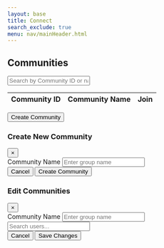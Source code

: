 ```yaml
---
layout: base
title: Connect
search_exclude: true
menu: nav/mainHeader.html
---
```


<div class="max-w-6xl mx-auto px-4 py-10 fade-in">
  <h2 class="text-3xl font-bold text-gray-800 mb-6">Communities</h2>

  <!-- Search bar -->
  <input type="text" id="searchInput" placeholder="Search by Community ID or name"
         class="w-full p-3 border border-gray-300 rounded-md mb-6 shadow-sm focus:ring-amber-500 focus:border-amber-500">

  <!-- Table -->
  <div class="overflow-x-auto rounded-lg shadow card-hover bg-white">
    <table class="min-w-full divide-y divide-gray-200 text-sm text-gray-700">
      <thead class="bg-gradient-to-r from-gray-800 to-gray-900 text-white">
        <tr>
          <th class="p-4 text-left font-medium">Community ID</th>
          <th class="p-4 text-left font-medium">Community Name</th>
          <th class="p-4 text-left font-medium">Join</th>
        </tr>
      </thead>
      <tbody id="groupTableBody" class="divide-y divide-gray-100 bg-white">
        <!-- Populated via JS -->
      </tbody>
    </table>
  </div>

  <!-- Create Group Button -->
  <div class="flex justify-center mt-8">
    <button id="openCreateModal" class="bg-amber-500 hover:bg-amber-600 text-white px-6 py-3 rounded-md font-medium shadow-md transition">
      Create Community
    </button>
  </div>
</div>

<!-- Create Group Modal -->
<div id="createGroupModal" class="fixed inset-0 hidden bg-black bg-opacity-60 flex items-center justify-center z-50">
  <div class="bg-white text-gray-800 rounded-lg shadow-lg w-full max-w-3xl overflow-y-auto max-h-[90vh] p-6 fade-in">
    <div class="flex justify-between items-center border-b pb-4 mb-6">
      <h3 class="text-2xl font-semibold">Create New Community</h3>
      <button onclick="toggleModal('createGroupModal')" class="text-gray-500 hover:text-gray-800 text-2xl">&times;</button>
    </div>
    <div class="space-y-6">
      <div>
        <label for="groupNameInput" class="block font-medium mb-1">Community Name</label>
        <input type="text" id="groupNameInput" placeholder="Enter group name"
               class="w-full p-3 border border-gray-300 rounded-md shadow-sm focus:ring-amber-500 focus:border-amber-500">
      </div>
    </div>
    <div class="flex justify-end gap-4 mt-6 border-t pt-4">
      <button onclick="toggleModal('createGroupModal')" class="px-5 py-2 bg-gray-200 hover:bg-gray-300 rounded-md font-medium text-gray-700">Cancel</button>
      <button id="createGroupBtn" class="px-5 py-2 bg-amber-500 hover:bg-amber-600 text-white rounded-md font-medium shadow">Create Community</button>
    </div>
  </div>
</div>

<!-- Edit Group Modal -->
<div id="editGroupModal" class="fixed inset-0 hidden bg-black bg-opacity-60 flex items-center justify-center z-50">
  <div class="bg-white text-gray-800 rounded-lg shadow-lg w-full max-w-3xl overflow-y-auto max-h-[90vh] p-6 fade-in">
    <div class="flex justify-between items-center border-b pb-4 mb-6">
      <h3 class="text-2xl font-semibold">Edit Communities</h3>
      <button onclick="toggleModal('editGroupModal')" class="text-gray-500 hover:text-gray-800 text-2xl">&times;</button>
    </div>
    <div class="space-y-6">
      <input type="hidden" id="editGroupId" />
      <div>
        <label for="editGroupNameInput" class="block font-medium mb-1">Community Name</label>
        <input type="text" id="editGroupNameInput" placeholder="Enter group name"
               class="w-full p-3 border border-gray-300 rounded-md shadow-sm focus:ring-amber-500 focus:border-amber-500">
      </div>
      <div class="bg-gray-100 border border-gray-300 rounded-md p-4 max-h-[400px] overflow-y-auto">
        <input type="text" id="userSearchEdit" placeholder="Search users..."
               class="w-full p-2 mb-4 border border-gray-300 rounded-md shadow-sm focus:ring-amber-500 focus:border-amber-500">
        <div id="editUserList" class="grid grid-cols-1 sm:grid-cols-2 gap-4">
          <!-- Users checkboxes -->
        </div>
      </div>
    </div>
    <div class="flex justify-end gap-4 mt-6 border-t pt-4">
      <button onclick="toggleModal('editGroupModal')" class="px-5 py-2 bg-gray-200 hover:bg-gray-300 rounded-md font-medium text-gray-700">Cancel</button>
      <button id="saveEditGroupBtn" class="px-5 py-2 bg-amber-500 hover:bg-amber-600 text-white rounded-md font-medium shadow">Save Changes</button>
    </div>
  </div>
</div>


<script type="module">
// Modal toggle utility
function toggleModal(id) {
  const modal = document.getElementById(id);
  if (modal.classList.contains("hidden")) {
    modal.classList.remove("hidden");
    modal.classList.add("flex");
  } else {
    modal.classList.add("hidden");
    modal.classList.remove("flex");
  }
}

// Environment setup
import {javaURI, fetchOptions} from '{{site.baseurl}}/assets/js/api/config.js';

const postOptions = {...fetchOptions, method: "POST"}
const putOptions = {...fetchOptions, method: "PUT"}

const javaURL = javaURI + "/api/groups";

// Get table body
const tableBody = document.getElementById("groupTableBody");

function getTable() {
  fetch(javaURL, fetchOptions)
    .then((response) => response.json())
    .then((groups) => {
      groups.forEach((group) => {
        const groupId = group.id;
        const name = group.name;
        const period = group.period;

        const row = document.createElement("tr");
        row.className = "group-row";
        row.dataset.groupid = groupId;
        row.dataset.members = group.members
          .map((m) => (m.name + m.email).toLowerCase())
          .join(" ");

        row.innerHTML = `
          <td>${groupId}</td>
          <td>${name}</td>
          <td>${period}</td>
          <td class="space-x-2">
            <button class="bg-blue-500 text-white px-2 py-1 rounded toggle-members" data-target="members-${groupId}">
              View Members
            </button>
            <button class="bg-yellow-400 text-black px-2 py-1 rounded edit-group" data-groupid="${groupId}" data-name="${name}" data-period="${period}">
              Edit
            </button>
          </td>
        `;

        const memberRow = document.createElement("tr");
        memberRow.id = `members-${groupId}`;
        memberRow.className = "hidden";
        memberRow.innerHTML = `
          <td colspan="4">
            <table class="w-full border mt-2">
              <thead class="bg-gray-100">
                <tr>
                  <th class="p-2 border">UID</th>
                  <th class="p-2 border">Name</th>
                  <th class="p-2 border">Email</th>
                </tr>
              </thead>
              <tbody>
                ${group.members
                  .map(
                    (m) => `
                      <tr>
                        <td class="p-2 border">${m.uid}</td>
                        <td class="p-2 border">${m.name}</td>
                        <td class="p-2 border"><a href="mailto:${m.email}">${m.email}</a></td>
                      </tr>
                    `
                  )
                  .join("")}
              </tbody>
            </table>
          </td>
        `;

        tableBody.appendChild(row);
        tableBody.appendChild(memberRow);
      });
    })
    .catch((error) => console.error("Failed to load groups:", error));
}

// Search filtering
document.getElementById("searchInput").addEventListener("keyup", function () {
  const search = this.value.toLowerCase();

  document.querySelectorAll("tr.group-row").forEach((row) => {
    const groupId = row.dataset.groupid;
    const members = row.dataset.members;
    const match = groupId.includes(search) || members.includes(search);

    row.style.display = match ? "" : "none";
    const details = document.getElementById(`members-${groupId}`);
    if (details) details.style.display = match ? "" : "none";
  });
});

// Create group without assigning users
document.getElementById("createGroupBtn").addEventListener("click", () => {
  const groupName = document.getElementById("groupNameInput").value.trim();
  const groupPeriod = document.getElementById("groupPeriodInput").value.trim();

  if (!groupName || !groupPeriod) {
    alert("Please enter both group name and period.");
    return;
  }

  const groupPayload = {
    name: groupName,
    period: groupPeriod,
    personUids: [] // No users assigned
  };

  fetch(javaURL, {
    ...postOptions,
    body: JSON.stringify(groupPayload),
  })
    .then((res) => {
      if (!res.ok) throw new Error("Failed to create group");
      alert("Group created successfully!");
      toggleModal("createGroupModal");
      location.reload();
    })
    .catch((error) => {
      console.error("Error creating group:", error);
      alert("Error occurred. See console.");
    });
});

// Toggle member visibility
document.addEventListener("click", function (e) {
  if (e.target.classList.contains("toggle-members")) {
    const targetId = e.target.dataset.target;
    const memberRow = document.getElementById(targetId);
    if (memberRow) {
      memberRow.classList.toggle("hidden");
    }
  }
});

// Load groups on page load
getTable();

// Open Create Group modal
document.addEventListener("DOMContentLoaded", () => {
  document.getElementById("openCreateModal").addEventListener("click", () => {
    toggleModal("createGroupModal");
  });
});

// Edit group (without user edit)
document.addEventListener("click", (e) => {
  if (e.target.classList.contains("edit-group")) {
    const groupId = e.target.dataset.groupid;
    const groupName = e.target.dataset.name;
    const groupPeriod = e.target.dataset.period;

    document.getElementById("editGroupId").value = groupId;
    document.getElementById("editGroupNameInput").value = groupName;
    document.getElementById("editGroupPeriodInput").value = groupPeriod;

    toggleModal("editGroupModal");
  }
});

// Save edited group (only name and period)
document.getElementById("saveEditGroupBtn").addEventListener("click", () => {
  const groupId = document.getElementById("editGroupId").value;
  const name = document.getElementById("editGroupNameInput").value.trim();
  const period = document.getElementById("editGroupPeriodInput").value.trim();

  if (!name || !period) {
    alert("Name and period are required.");
    return;
  }

  fetch(`${javaURL}/${groupId}`, {
    ...putOptions,
    body: JSON.stringify({ name, period }),
  })
    .then((res) => {
      if (!res.ok) throw new Error("Failed to update group");
      alert("Group updated successfully!");
      toggleModal("editGroupModal");
      location.reload();
    })
    .catch((error) => {
      console.error("Error updating group:", error);
      alert("Error occurred. See console.");
    });
});
</script>
